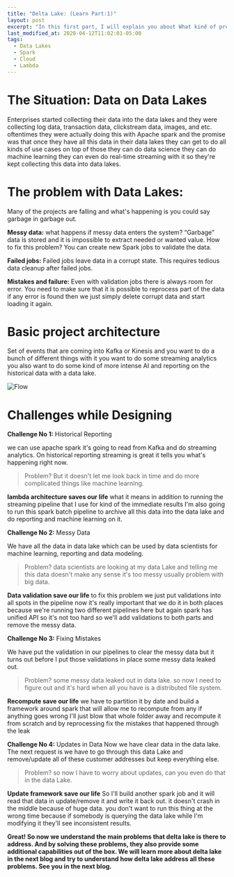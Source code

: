 ```yaml
---
title: "Delta Lake: (Learn Part:1)"
layout: post
excerpt: "In this first part, I will explain you about What kind of problem it causes for a typical data lake implementation"
last_modified_at: 2020-04-12T11:02:01-05:00
tags:
  - Data Lakes
  - Spark
  - Cloud
  - Lambda
---
```



# The Situation: Data on Data Lakes

Enterprises started collecting their data into the data lakes and they were collecting log data, transaction data, clickstream data, images, and etc. oftentimes they were actually doing this with Apache spark and the promise was that once they have all this data in their data lakes they can get to do all kinds of use cases on top of those they can do data science they can do machine learning they can even do real-time streaming with it so they're kept collecting this data into data lakes.

# The problem with Data Lakes:

Many of the projects are falling and what's happening is you could say garbage in garbage out.

**Messy data:** what happens if messy data enters the system? “Garbage” data is stored and it is impossible to extract needed or wanted value. How to fix this problem? You can create new Spark jobs to validate the data.

**Failed jobs:** Failed jobs leave data in a corrupt state. This requires tedious data cleanup after failed jobs.

**Mistakes and failure:** Even with validation jobs there is always room for error. You need to make sure that it is possible to reprocess part of the data if any error is found then we just simply delete corrupt data and start loading it again.

# Basic project architecture

Set of events that are coming into Kafka or Kinesis and you want to do a bunch of different things with it you want to do some streaming analytics you also want to do some kind of more intense AI and reporting on the historical data with a data lake.

![Flow](https://github.com/gurditsingh/blog/blob/gh-pages/_screenshots/datalake.jpg?raw=true)

# Challenges while Designing

**Challenge No 1:** Historical Reporting

we can use apache spark it's going to read from Kafka and do streaming analytics. On historical reporting streaming is great it tells you what's happening right now.
> Problem?
 But it doesn't let me look back in time and do more complicated things like machine learning. 


**lambda architecture saves our life** what it means in addition to running the streaming pipeline that I use for kind of the immediate results I'm also going to run this spark batch pipeline to archive all this data into the data lake and do reporting and machine learning on it.


**Challenge No 2:** Messy Data

We have all the data in data lake which can be used by data scientists for machine learning, reporting and data modeling.

> Problem?
> data scientists are looking at my data Lake and telling me this data doesn't make any sense it's too messy usually problem with big data.

**Data validation save our life**  to fix this problem we just put validations into all spots in the pipeline now it's really important that we do it in both places because we're running two different pipelines here but again spark has unified API so it's not too hard so we'll add validations to both parts and remove the messy data.


**Challenge No 3:** Fixing Mistakes

We have put the validation in our pipelines to clear the messy data but it turns out before I put those validations in place some messy data leaked out.
> Problem?
some messy data leaked out in data lake. so now I need to figure out and it's hard when all you have is a distributed file system.

**Recompute save our life** we have to partition it by date and build a framework around spark that will allow me to recompute from any if anything goes wrong I'll just blow that whole folder away and recompute it from scratch and by reprocessing fix the mistakes that happened through the leak 


**Challenge No 4:** Updates in Data
Now we have clear data in the data lake. The next request is we have to go through this data Lake and remove/update all of these customer addresses but keep everything else.

> Problem?
 so now I have to worry about updates, can you even do that in the data Lake.

**Update framework save our life** So I'll build another spark job and it will read that data in update/remove it and write it back out. it doesn't crash in the middle because of huge data. you don't want to run this thing at the wrong time because if somebody is querying the data lake while I'm modifying it they'll see inconsistent results.


**Great! So now we understand the main problems that delta lake is there to address. And by solving these problems, they also provide some additional capabilities out of the box. We will learn more about delta lake in the next blog and try to understand how delta lake address all these problems. See you in the next blog.**
